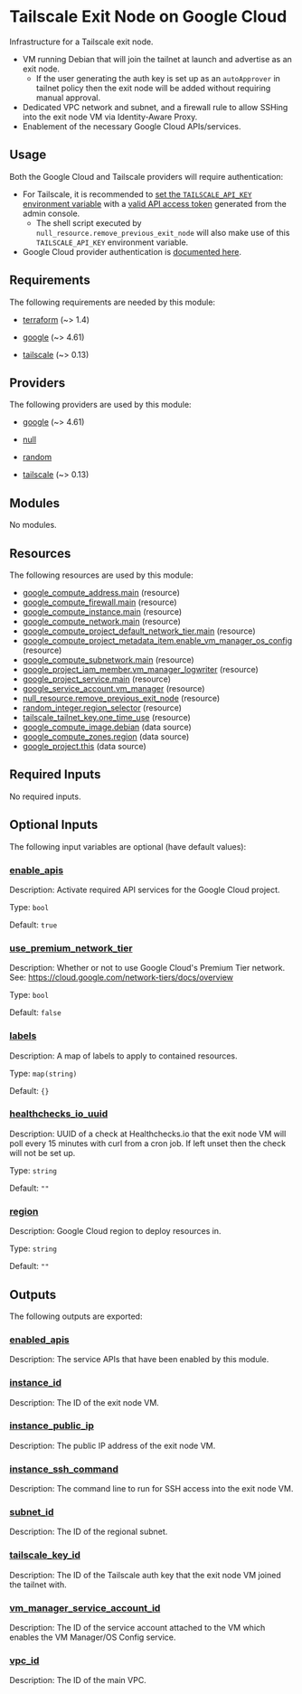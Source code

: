 # Tailscale Exit Node on Google Cloud

Infrastructure for a Tailscale exit node.

- VM running Debian that will join the tailnet at launch and advertise as an exit node.
  - If the user generating the auth key is set up as an `autoApprover` in tailnet policy then the exit node will be
    added without requiring manual approval.
- Dedicated VPC network and subnet, and a firewall rule to allow SSHing into the exit node VM via Identity-Aware Proxy.
- Enablement of the necessary Google Cloud APIs/services.

## Usage

Both the Google Cloud and Tailscale providers will require authentication:

- For Tailscale, it is recommended to
  [set the `TAILSCALE_API_KEY` environment variable](https://registry.terraform.io/providers/tailscale/tailscale/latest/docs#api_key)
  with a [valid API access token](https://login.tailscale.com/admin/settings/keys) generated from the admin console.
  - The shell script executed by `null_resource.remove_previous_exit_node` will also make use of this
    `TAILSCALE_API_KEY` environment variable.
- Google Cloud provider authentication is
  [documented here](https://registry.terraform.io/providers/hashicorp/google/latest/docs/guides/provider_reference#authentication).

<!-- BEGIN_TF_DOCS -->

## Requirements

The following requirements are needed by this module:

- <a name="requirement_terraform"></a> [terraform](#requirement\_terraform) (~> 1.4)

- <a name="requirement_google"></a> [google](#requirement\_google) (~> 4.61)

- <a name="requirement_tailscale"></a> [tailscale](#requirement\_tailscale) (~> 0.13)

## Providers

The following providers are used by this module:

- <a name="provider_google"></a> [google](#provider\_google) (~> 4.61)

- <a name="provider_null"></a> [null](#provider\_null)

- <a name="provider_random"></a> [random](#provider\_random)

- <a name="provider_tailscale"></a> [tailscale](#provider\_tailscale) (~> 0.13)

## Modules

No modules.

## Resources

The following resources are used by this module:

- [google_compute_address.main](https://registry.terraform.io/providers/hashicorp/google/latest/docs/resources/compute_address) (resource)
- [google_compute_firewall.main](https://registry.terraform.io/providers/hashicorp/google/latest/docs/resources/compute_firewall) (resource)
- [google_compute_instance.main](https://registry.terraform.io/providers/hashicorp/google/latest/docs/resources/compute_instance) (resource)
- [google_compute_network.main](https://registry.terraform.io/providers/hashicorp/google/latest/docs/resources/compute_network) (resource)
- [google_compute_project_default_network_tier.main](https://registry.terraform.io/providers/hashicorp/google/latest/docs/resources/compute_project_default_network_tier) (resource)
- [google_compute_project_metadata_item.enable_vm_manager_os_config](https://registry.terraform.io/providers/hashicorp/google/latest/docs/resources/compute_project_metadata_item) (resource)
- [google_compute_subnetwork.main](https://registry.terraform.io/providers/hashicorp/google/latest/docs/resources/compute_subnetwork) (resource)
- [google_project_iam_member.vm_manager_logwriter](https://registry.terraform.io/providers/hashicorp/google/latest/docs/resources/project_iam_member) (resource)
- [google_project_service.main](https://registry.terraform.io/providers/hashicorp/google/latest/docs/resources/project_service) (resource)
- [google_service_account.vm_manager](https://registry.terraform.io/providers/hashicorp/google/latest/docs/resources/service_account) (resource)
- [null_resource.remove_previous_exit_node](https://registry.terraform.io/providers/hashicorp/null/latest/docs/resources/resource) (resource)
- [random_integer.region_selector](https://registry.terraform.io/providers/hashicorp/random/latest/docs/resources/integer) (resource)
- [tailscale_tailnet_key.one_time_use](https://registry.terraform.io/providers/tailscale/tailscale/latest/docs/resources/tailnet_key) (resource)
- [google_compute_image.debian](https://registry.terraform.io/providers/hashicorp/google/latest/docs/data-sources/compute_image) (data source)
- [google_compute_zones.region](https://registry.terraform.io/providers/hashicorp/google/latest/docs/data-sources/compute_zones) (data source)
- [google_project.this](https://registry.terraform.io/providers/hashicorp/google/latest/docs/data-sources/project) (data source)

## Required Inputs

No required inputs.

## Optional Inputs

The following input variables are optional (have default values):

### <a name="input_enable_apis"></a> [enable\_apis](#input\_enable\_apis)

Description: Activate required API services for the Google Cloud project.

Type: `bool`

Default: `true`

### <a name="input_use_premium_network_tier"></a> [use\_premium\_network\_tier](#input\_use\_premium\_network\_tier)

Description: Whether or not to use Google Cloud's Premium Tier network. See: https://cloud.google.com/network-tiers/docs/overview

Type: `bool`

Default: `false`

### <a name="input_labels"></a> [labels](#input\_labels)

Description: A map of labels to apply to contained resources.

Type: `map(string)`

Default: `{}`

### <a name="input_healthchecks_io_uuid"></a> [healthchecks\_io\_uuid](#input\_healthchecks\_io\_uuid)

Description: UUID of a check at Healthchecks.io that the exit node VM will poll every 15 minutes with curl from a cron job. If left unset then the check will not be set up.

Type: `string`

Default: `""`

### <a name="input_region"></a> [region](#input\_region)

Description: Google Cloud region to deploy resources in.

Type: `string`

Default: `""`

## Outputs

The following outputs are exported:

### <a name="output_enabled_apis"></a> [enabled\_apis](#output\_enabled\_apis)

Description: The service APIs that have been enabled by this module.

### <a name="output_instance_id"></a> [instance\_id](#output\_instance\_id)

Description: The ID of the exit node VM.

### <a name="output_instance_public_ip"></a> [instance\_public\_ip](#output\_instance\_public\_ip)

Description: The public IP address of the exit node VM.

### <a name="output_instance_ssh_command"></a> [instance\_ssh\_command](#output\_instance\_ssh\_command)

Description: The command line to run for SSH access into the exit node VM.

### <a name="output_subnet_id"></a> [subnet\_id](#output\_subnet\_id)

Description: The ID of the regional subnet.

### <a name="output_tailscale_key_id"></a> [tailscale\_key\_id](#output\_tailscale\_key\_id)

Description: The ID of the Tailscale auth key that the exit node VM joined the tailnet with.

### <a name="output_vm_manager_service_account_id"></a> [vm\_manager\_service\_account\_id](#output\_vm\_manager\_service\_account\_id)

Description: The ID of the service account attached to the VM which enables the VM Manager/OS Config service.

### <a name="output_vpc_id"></a> [vpc\_id](#output\_vpc\_id)

Description: The ID of the main VPC.

<!-- END_TF_DOCS -->
